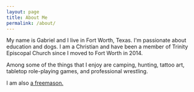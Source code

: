 ```yaml
---
layout: page
title: About Me
permalink: /about/
---
```


My name is Gabriel and I live in Fort Worth, Texas. I'm passionate about education and dogs. I am a Christian and have been a member of Trinity Episcopal Church since I moved to Fort Worth in 2014.

Among some of the things that I enjoy are camping, hunting, tattoo art, tabletop role-playing games, and professional wrestling.

I am also [a freemason.](vitae.md)
